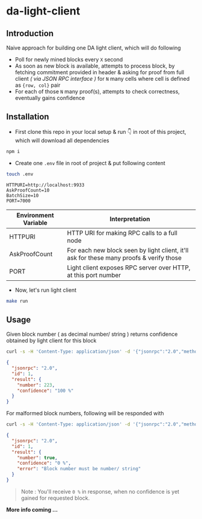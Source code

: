 # da-light-client

## Introduction

Naive approach for building one DA light client, which will do following

- Poll for newly mined blocks every `X` second
- As soon as new block is available, attempts to process block, by fetching commitment provided in header & asking for proof from full client _( via JSON RPC interface )_ for `N` many cells where cell is defined as `{row, col}` pair
- For each of those `N` many proof(s), attempts to check correctness, eventually gains confidence

## Installation

- First clone this repo in your local setup & run 👇 in root of this project, which will download all dependencies

```bash
npm i
```

- Create one `.env` file in root of project & put following content

```bash
touch .env
```

```
HTTPURI=http://localhost:9933
AskProofCount=10
BatchSize=10
PORT=7000
```

Environment Variable | Interpretation
--- | ---
HTTPURI | HTTP URI for making RPC calls to a full node
AskProofCount | For each new block seen by light client, it'll ask for these many proofs & verify those
PORT | Light client exposes RPC server over HTTP, at this port number

- Now, let's run light client

```bash
make run
```

## Usage

Given block number ( as decimal number/ string ) returns confidence obtained by light client for this block

```bash
curl -s -H 'Content-Type: application/json' -d '{"jsonrpc":"2.0","method":"get_blockConfidence","params": {"number": 223}, "id": 1}' http://localhost:7000/v1/json-rpc | jq
```

```json
{
  "jsonrpc": "2.0",
  "id": 1,
  "result": {
    "number": 223,
    "confidence": "100 %"
  }
}
```

For malformed block numbers, following will be responded with

```bash
curl -s -H 'Content-Type: application/json' -d '{"jsonrpc":"2.0","method":"get_blockConfidence","params": {"number": true}, "id": 1}' http://localhost:7000/v1/json-rpc | jq # Block number is intentionally sent as `boolean`
```

```json
{
  "jsonrpc": "2.0",
  "id": 1,
  "result": {
    "number": true,
    "confidence": "0 %",
    "error": "Block number must be number/ string"
  }
}
```

> Note : You'll receive `0 %` in response, when no confidence is yet gained for requested block.

**More info coming ...**
